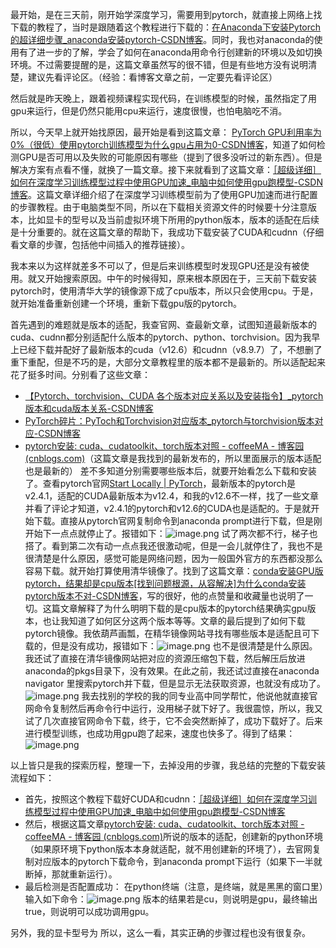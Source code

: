 最开始，是在三天前，刚开始学深度学习，需要用到pytorch，就直接上网络上找下载的教程了，当时是跟随着这个教程进行下载的：[在Anaconda下安装Pytorch的超详细步骤_anaconda安装pytorch-CSDN博客](https://blog.csdn.net/qq_45281807/article/details/112442423)。同时，我也对anaconda的使用有了进一步的了解，学会了如何在anaconda用命令行创建新的环境以及如切换环境。不过需要提醒的是，这篇文章虽然写的很不错，但是有些地方没有说明清楚，建议先看评论区。（经验：看博客文章之前，一定要先看评论区）

然后就是昨天晚上，跟着视频课程实现代码，在训练模型的时候，虽然指定了用gpu来运行，但是仍然只能用cpu来运行，速度很慢，也怕电脑吃不消。

所以，今天早上就开始找原因，最开始是看到这篇文章： [PyTorch GPU利用率为0%（很低）使用pytorch训练模型为什么gpu占用为0-CSDN博客](https://blog.csdn.net/qq_45831414/article/details/135556280)，知道了如何检测GPU是否可用以及失败的可能原因有哪些（提到了很多没听过的新东西）。但是解决方案有点看不懂，就换了一篇文章。接下来就看到了这篇文章：[［超级详细］如何在深度学习训练模型过程中使用GPU加速_电脑中如何使用gpu跑模型-CSDN博客](https://blog.csdn.net/qq_52730883/article/details/130650143#:~:text=%E5%89%8D%E8%A8%80.%20%E5%9C%A8%20%E6%B7%B1%E5%BA%A6%E5%AD%A6%E4%B9%A0)。这篇文章详细介绍了在深度学习训练模型前为了使用GPU加速而进行配置的步骤教程。由于电脑类型不同，所以在下载相关资源文件的时候要十分注意版本，比如显卡的型号以及当前虚拟环境下所用的python版本，版本的适配在后续是十分重要的。就在这篇文章的帮助下，我成功下载安装了CUDA和cudnn（仔细看文章的步骤，包括他中间插入的推荐链接）。

我本来以为这样就差多不可以了，但是后来训练模型时发现GPU还是没有被使用。就又开始搜索原因。中午的时候得知，原来根本原因在于，三天前下载安装pytorch时，使用清华大学的镜像源下成了cpu版本，所以只会使用cpu。于是，就开始准备重新创建一个环境，重新下载gpu版的pytorch。

首先遇到的难题就是版本的适配，我查官网、查最新文章，试图知道最新版本的cuda、cudnn都分别适配什么版本的pytorch、python、torchvision。因为我早上已经下载并配好了最新版本的cuda（v12.6）和cudnn（v8.9.7）了，不想删了重下重配，但是不巧的是，大部分文章教程里的版本都不是最新的。所以适配起来花了挺多时间。分别看了这些文章：
* [【Pytorch、torchvision、CUDA 各个版本对应关系以及安装指令】_pytorch版本和cuda版本关系-CSDN博客](https://blog.csdn.net/crist_meng/article/details/136425444)
* [PyTorch碎片：PyToch和Torchvision对应版本_pytorch与torchvision版本对应-CSDN博客](https://blog.csdn.net/jorg_zhao/article/details/106883420)
* [pytorch安装: cuda、cudatoolkit、torch版本对照 - coffeeMA - 博客园 (cnblogs.com)](https://www.cnblogs.com/jacexu016/p/18409959#:~:text=%E5%8F%AF%E4%BB%A5%E9%80%9A%E8%BF%87%20nvidi)（这篇文章是我找到的最新发布的，所以里面展示的版本适配也是最新的）
差不多知道分别需要哪些版本后，就要开始看怎么下载和安装了。查看pytorch官网[Start Locally | PyTorch](https://pytorch.org/get-started/locally/)，最新版本的pytorch是v2.4.1，适配的CUDA最新版本为v12.4，和我的v12.6不一样，找了一些文章并看了评论才知道，v2.4.1的pytorch和v12.6的CUDA也是适配的。于是就开始下载。直接从pytorch官网复制命令到anaconda prompt进行下载，但是刚开始下一点点就停止了。报错如下：![image.png](https://youki-1330066034.cos.ap-guangzhou.myqcloud.com/machine-learning/202410062044677.png)
试了两次都不行，梯子也搭了。看到第二次有动一点点我还很激动呢，但是一会儿就停住了，我也不是很清楚是什么原因，感觉可能是网络问题，因为一般国外官方的东西都没那么容易下载。就开始打算使用清华镜像了。找到了这篇文章：[conda安装GPU版pytorch，结果却是cpu版本[找到问题根源，从容解决]为什么conda安装pytorch版本不对-CSDN博客](https://blog.csdn.net/u013468614/article/details/125910538#:~:text=%E6%9C%AC%E6%96%87%E8%AF%A6%E7%BB%86%E5%88%86%E6%9E%90%E4%BA%86con)，写的很好，他的点赞量和收藏量也说明了一切。这篇文章解释了为什么明明下载的是cpu版本的pytorch结果确实gpu版本，也让我知道了如何区分这两个版本等等。文章的最后提到了如何下载pytorch镜像。我依葫芦画瓢，在精华镜像网站寻找有哪些版本是适配且可下载的，但是没有成功，报错如下：![image.png](https://youki-1330066034.cos.ap-guangzhou.myqcloud.com/machine-learning/202410062054390.png)
也不是很清楚是什么原因。我还试了直接在清华镜像网站把对应的资源压缩包下载，然后解压后放进anaconda的pkgs目录下，没有效果。在此之前，我还试过直接在anaconda navigator 里搜索pytorch并下载，但是显示无法获取资源，也就没有成功了。![image.png](https://youki-1330066034.cos.ap-guangzhou.myqcloud.com/machine-learning/202410062058591.png)
我去找别的学校的我的同专业高中同学帮忙，他说他就直接官网命令复制然后再命令行中运行，没用梯子就下好了。我很震惊，所以，我又试了几次直接官网命令下载，终于，它不会突然断掉了，成功下载好了。后来进行模型训练，也成功用gpu跑了起来，速度也快多了。得到了结果：![image.png](https://youki-1330066034.cos.ap-guangzhou.myqcloud.com/machine-learning/202410062102874.png)

以上皆只是我的探索历程，整理一下，去掉没用的步骤，我总结的完整的下载安装流程如下：

* 首先，按照这个教程下载好CUDA和cudnn：[［超级详细］如何在深度学习训练模型过程中使用GPU加速_电脑中如何使用gpu跑模型-CSDN博客](https://blog.csdn.net/qq_52730883/article/details/130650143#:~:text=%E5%89%8D%E8%A8%80.%20%E5%9C%A8%20%E6%B7%B1%E5%BA%A6%E5%AD%A6%E4%B9%A0)
* 然后，根据这篇文章[pytorch安装: cuda、cudatoolkit、torch版本对照 - coffeeMA - 博客园 (cnblogs.com)](https://www.cnblogs.com/jacexu016/p/18409959#:~:text=%E5%8F%AF%E4%BB%A5%E9%80%9A%E8%BF%87%20nvidi)所说的版本的适配，创建新的python环境（如果原环境下python版本本身就适配，就不用创建新的环境了），去官网复制对应版本的pytorch下载命令，到anaconda prompt下运行（如果下一半就断掉，那就重新运行）。
* 最后检测是否配置成功：
	在python终端（注意，是终端，就是黑黑的窗口里）输入如下命令：![image.png](https://youki-1330066034.cos.ap-guangzhou.myqcloud.com/machine-learning/202410062119411.png)
	版本的结果若是cu，则说明是gpu，最终输出true，则说明可以成功调用gpu。

另外，我的显卡型号为
所以，这么一看，其实正确的步骤过程也没有很复杂。